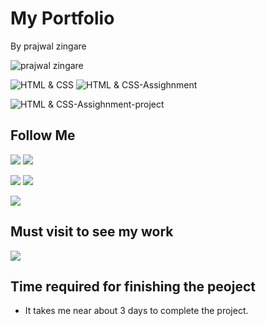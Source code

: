 # My Portfolio

By prajwal zingare

![prajwal zingare](https://img.shields.io/badge/Prajwal--Zingare-JS--Developer-green)




![HTML & CSS](https://img.shields.io/badge/HTML-CSS-orange)
![HTML & CSS-Assighnment](https://img.shields.io/badge/HTML--CSS--JS-orange)


![HTML & CSS-Assighnment-project](https://img.shields.io/badge/HTML--CSS-Portfolio-orange)

## Follow Me

[ <img src= "https://img.shields.io/badge/Twitter-1DA1F2?style=for-the-badge&logo=twitter&logoColor=white" />](https://twitter.com/zingareprajwal) 
[ <img src= "https://img.shields.io/badge/Instagram-E4405F?style=for-the-badge&logo=instagram&logoColor=white" />](https://www.instagram.com/peaceful_coder/)

[ <img src= "https://img.shields.io/badge/LinkedIn-0077B5?style=for-the-badge&logo=linkedin&logoColor=white" />](https://www.linkedin.com/in/prajwal-zingare-a022a8169/) 
[ <img src= "https://img.shields.io/badge/Hashnode-2962FF?style=for-the-badge&logo=hashnode&logoColor=white" />](https://prajwalzingare.hashnode.dev/) 

[ <img src= "https://img.shields.io/badge/FindCoder-177ce2?style=for-the-badge&logo=&logoColor=white" />](https://www.findcoder.io/u/prajwalzingare)

## Must visit to see my work
[ <img src= "https://img.shields.io/badge/Go LiVE-1DA1F?style=for-the-badge&logo=&logoColor=white" />](https://prajwalzingare.netlify.app/)


 ## Time required for finishing the peoject
  - It takes me near about  3 days to complete the project.
